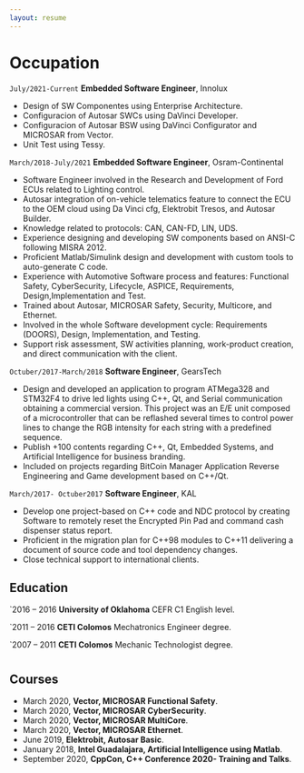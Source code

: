 ```yaml
---
layout: resume
---
```

# Occupation

`July/2021-Current`
__Embedded Software Engineer__, Innolux

- Design of SW Componentes using Enterprise Architecture.
- Configuracion of Autosar SWCs using DaVinci Developer.
- Configuracion of Autosar BSW using DaVinci Configurator and MICROSAR from Vector.
- Unit Test using Tessy.

`March/2018-July/2021`
__Embedded Software Engineer__, Osram-Continental

- Software Engineer involved in the Research and Development of Ford ECUs related to Lighting control.
- Autosar integration of on-vehicle telematics feature to connect the ECU to the OEM cloud using Da Vinci cfg, Elektrobit Tresos, and Autosar Builder.
- Knowledge related to protocols: CAN, CAN-FD, LIN, UDS.
- Experience designing and developing SW components based on ANSI-C following MISRA 2012.
- Proficient Matlab/Simulink design and development with custom tools to auto-generate C code.
- Experience with Automotive Software process and features: Functional Safety, CyberSecurity, Lifecycle, ASPICE, Requirements, Design,Implementation and Test.
- Trained about Autosar, MICROSAR Safety, Security, Multicore, and Ethernet.
- Involved in the whole Software development cycle: Requirements (DOORS), Design, Implementation, and Testing.
- Support risk assessment, SW activities planning, work-product creation, and direct communication with the client.

`Octuber/2017-March/2018`
__Software Engineer__, GearsTech

- Design and developed an application to program ATMega328 and STM32F4 to drive led lights using C++, Qt, and Serial communication obtaining a commercial version. This project was an E/E unit composed of a microcontroller that can be reflashed several times to control power lines to change the RGB intensity for each string with a predefined sequence.
- Publish +100 contents regarding C++, Qt, Embedded Systems, and Artificial Intelligence for business branding.
- Included on projects regarding BitCoin Manager Application Reverse Engineering and Game development based on C++/Qt.

`March/2017- Octuber2017`
__Software Engineer__, KAL

- Develop one project-based on C++ code and NDC protocol by creating Software to remotely reset the Encrypted Pin Pad and command cash dispenser status report.
- Proficient in the migration plan for C++98 modules to C++11 delivering a document of source code and tool dependency changes.
-  Close technical support to international clients.


## Education

`2016 – 2016
__University of Oklahoma__
CEFR C1 English level.

`2011 – 2016
__CETI Colomos__
Mechatronics Engineer degree.

`2007 – 2011
__CETI Colomos__
Mechanic Technologist degree.

#
## Courses
- March 2020, **Vector, MICROSAR Functional Safety**.
- March 2020, **Vector, MICROSAR CyberSecurity**.
- March 2020, **Vector, MICROSAR MultiCore**.
- March 2020, **Vector, MICROSAR Ethernet**.
- June 2019, **Elektrobit, Autosar Basic**.
- January 2018, **Intel Guadalajara, Artificial Intelligence using Matlab**.
- September 2020, **CppCon, C++ Conference 2020- Training and Talks**.

<!-- ### Footer

Last updated: May 2020 -->


